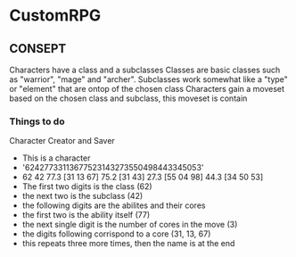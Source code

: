 # CustomRPG
## CONSEPT
Characters have a class and a subclasses
Classes are basic classes such as "warrior", "mage" and "archer".
Subclasses work somewhat like a "type" or "element" that are ontop of the chosen class
Characters gain a moveset based on the chosen class and subclass, this moveset is contain
### Things to do
Character Creator and Saver
- This is a character
 - '62427733113677523143273550498443345053<name>'
 - 62 42 77.3 [31 13 67] 75.2 [31 43] 27.3 [55 04 98] 44.3 [34 50 53] <name>
 - The first two digits is the class (62)
 - the next two is the subclass (42)
 - the following digits are the abilites and their cores
 - the first two is the ability itself (77)
 - the next single digit is the number of cores in the move (3)
 - the digits following corrispond to a core (31, 13, 67)
 - this repeats three more times, then the name is at the end